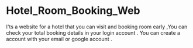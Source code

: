 # Hotel_Room_Booking_Web
I'ts a website for a hotel that you can visit and booking room early ,You can check your total booking details in your login account . You can create a account with your email or google account .
